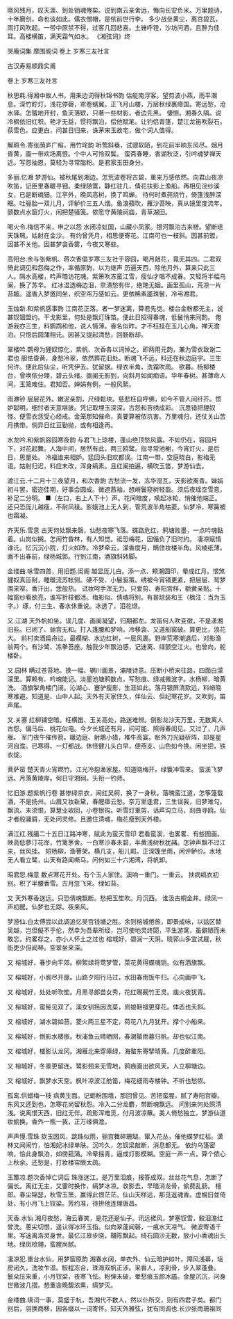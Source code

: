 <!-- { "loadSidebar": true } -->
晓风残月，叹天涯、到处销魂倦矣。说到南云亲舍远，悔向长安负米。万里题诗，十年磨剑，命也该如此。儒衣僧帽，是侬前世行李。 多少战垒黄尘，离宫碧瓦，雨打风吹起。一带中原禁不得，过客几回悲喜。土锉呼镫，沙坊问酒，且醉为佳耳。高楼横笛，满天霜气如水。
《湘弦词》终

哭庵词集 摩围阁词 卷上 岁寒三友社言

古汉寿易顺鼎实甫

卷上 岁寒三友社言


秋思耗.得湘中故人书，用耒边词得秋锦书韵
估艇南浮客。望剪波小燕，雨平潮息。深竹貯灯，浅花停磬，帘卷蜻翼。正飞月山楼，万层秋绿裹瘴国。寄远愁，沧水驿。怎蜑地开封，鱼天落欵，只著一些材影，者边先黑。 悽恻。湘春久隔。说冷枫依旧红积。艳才无益，惯将飘泊，偿他赋笔。让钓侣青篷，楚江龙笛吹裂石。荻雪色，应更白，问甚日归来，诛茅宋玉故宅，做个词人值得。

解珮令.寄张荫庐广榕，用竹垞韵
听莺斜巷，试骢软陌，到花前半晌东风尽。烟月昏黄，画一带欢场离恨。个中人可怜双鬓。 蛮斋春睡，香湖秋泛，引吟魂梦禅天近。写怨抽恩，莫轻为寻常脂粉。是君家玉田身分。

多丽.忆湘
梦游仙。被秋尾到湘边。怎荒波卷将古碧，重来万感依然。向君山夜凉吹笛，记臣里春暖寻钿。柔绿随篙，静红驻几，倩花扶影上渔船。再相见浣纱溪女，已是断魂钿。江亭外，晚风高树，换了鸣蝉。 待何时煮莼烧竹，倚篷浅醉深眠。吐骊胎一双儿月，评鲈价三五人烟。鱼浪蘋吹，雁沙苔映，真从镜里度流年。颤数点水窗灯火，闲把楚骚笺。侬愿守黄陵祠庙，青草湖田。

喝火令.梅信不来，申之以怨
水闭凉虹国，山藏小凤家。银河飘泊古来槎。望断瑶天铢珮，姑射在金沙。 有约曾凭月，相思便寄花。江南可也一枝斜。因甚前盟，因甚不关他。因甚梦衾香雾，今夜又寒些。

高阳台.余与张紫帆、蒋次香倡岁寒三友社于容园，喝月敲花，竟无其四。二君双倚此调见和怨梅之作，率循原韵，以为继声
历遍天西，除他月外，算来只此三人。隔水高楼，吟声暗访花魂。紫箫吹冻蛮江雪，瘦仙才唱不成春。又轻将半幅乌阑，换了苏辛。 红冰湿透梅边泪，奈清愁有伴，绝艳无姻。画里孤山，荒凉一片苔皴。遥香入梦邀同坐，织空帘万感如云。更依稀素靥珠鬟，冷弔湘君。

玉烛新.和紫帆感事韵
江南花正落。者一梦迷离，算君先觉。楼台金粉都无主，说甚钗钿盟约。干戈影里，何处是飘灯珠箔。便此日招得春魂，低鬟悄来同酌。 倦游我亦三生，料鹦鹉和他，说人情薄。香名似昨。才不枉挂在玉儿心角。禅天澹泊。只悟后圆蒲相讬。因甚又提起清愁，回肠断却。

翠楼吟.鹦母为貍奴惊化，紫帆、次香各以词悼之。即两用元韵，兼为雪衣致谢二君也
胆怯昏黄，身愁冷翠，依然葬花旧处。断魂飞不远，料还在秋边庭宇。三生何许。便此后仙尘，听凭伊去。犹留据。绿衣半角，洗霜吹雨。 欲暮。杨柳楼台，曾唤侬分理，碧云头绪。画阑无影到，向斜月如闻痴语。华年春树。甚薄命人间，玉笼难住。君知否。婵娟有例，一般风絮。

雨淋铃
层层花外。嫩泥亲割，尺绿鬆块。慈悲枉自呼佛，如今不管人间纤芥。惯妒聪明，细忖者天意堪骇。凭记取埋玉深深，古怨和苔绣成彩。 沉思错把貍奴怪。便雪衣恁受心经戒。金笼那知催命，真要算被侬坑害。万里魂归，还仗关山苦月携带。倘异日红豆勤抛，或有相逢再。

水龙吟.和紫帆容园寒夜韵
与君飞上琼楼，蓬山绝顶愁风露。不如仍在，容园月下，对花起舞。人海中间，居然有此，两三鸥鹭。指寻常池榭，今宵灯火，是后日，思量处。 冷福谁来相妒。猛回头旧欢都误。江南一带，空庭晓白，影梅无语。姑射归迟，料应未改，浑身缟素。且红阑拍遍，横吹玉笛，梦游仙去。

渡江云.十二月十三夜望月，和次香韵
古愁流一发，冻华湿瓦，天影欲离青。婵娟初斗罢，密迩佳期，好事会圆成。微遮茜袖，想峭鬟窥树轻盈。须后夜瑶空雪意，补足二分明。 ■（左口，右上人下十）声。花间暗度，唤起冰轮，悄催他端正。还只恐厐儿越瘦，不耐风稜。影娥池上无人到，管荒波半角枯菱。仙梦冷，寒簧被也霜凝。

齐天乐.雪意
古天何处飘来磬，仙愁夜寒飞落。蝶路危红，鸦塘败墨，一点吟魂黏着。山岚似搁。怎闹竹昏林，有人知觉。祗恐梅花，因循负了旧时约。 凄凉赋情谁讬。忆沉沉小院，灯火如昨。冷梦牵云，濛香度月，瞒住妆楼半角。风棱纸薄。画不出春前，绿杨城郭。行到江南，酒旗斜转脚。

金缕曲.咏雪四首，用旧题.闺阁
越显厐儿白。添一点、颊潮圆印，晕成红月。恨煞貍奴真叵耐，睡暖流苏帐侧。硬不受、小鬟驱策。绣被今宵铺更紧，把层层、鸳梦围来窄。香汗出，恁般热。 试妆呵手浑无力。只爱剪、寿阳宫样，额黄亲贴。十幅窗纱看欲亮，谁写折枝都活。梅影似、倩魂将别。有甚琼装和王（枫注：当为玉字。）琢，付三生、春水休重说。冰透了，泪花缬。

又.江湖
天外帆如坐。误几度、画阑凝望，归期都左。龙笛何人吹变徵，不是潇湘旧些。已闭了、骊宫无和。打入篷腰和梦响，冷移衾、又道船窗破。算更比，浪花大。 前村卖酒扁舟过。最模糊、水边红树，一层风裹。野岸荒寒潮退后，对影渔翁两个。有沙鹭、冻拳苔座。触我少年飘泊感，记迷离、绿颤空江火。也曾向，舵楼卧。

又.园林
瞒过苍苔地。换一幅、辋川画景，灞陵诗意。压断小桥来往路，四面白濛濛里。算赖有、吟魂能记。淡墨池塘鸦数点，写愁痕、绿减微波字。水杨柳，暗黄洗。 酒旗掣角楼门闭。沁湖心、蹇驴瘦影，生涯如此。落月银屏清欬远，料峭晓寒难避。知道是、山中人起。天外有天家住久，伴仙云、但纪寒花岁。又吹到，笛声尾。

又.关塞
红柳铺空暗。枉横笛、玉关高处，路迷难辨。倒影龙沙天万里，无数离人古怨。偏马后、桃花似电。今夕长城还有月，问可能、照得春闺见。又过了，几声雁。 军门夜午催传箭。暖边庭、射鵰小猎，椎牛高宴。帐外刀光疑斫阵，却是星河自澹。已寒得、一灯都战。休怪健儿头白早，便燕支、山色如今换。闲坐把，铁衣绽。

菩萨蛮
楚天青火宵燃竹。江光冷抱渔家屋。知道晓梅开。绿簔冲雪来。 蛮溪飞梦远。月落黄陵岸。何日守湘祠。头衔一钓师。

忆旧游.题紫帆行卷
甚惨绿京衣，闹红吴舸，换了一身秋。落魄蛮江道，怎筝篷载酒，不是扬州。山眉又妆新黛，春醒瘴云愁。奈万里逢君，三生误我，旧梦难勾。 飘流。未须恨，算慧业收回，小卷银钩。听雪灯重剪，话芦沟立马，剡曲寻鸥。仙才者般骚屑，无处问灵修。且邀住清魂，梅花瘦到天外楼。

满江红.残臈二十五日江路冲寒，赋此为蛮天雪印
君看蛮溪，也畧畧、有些图画。映高低蓼汀花岸，竹篱茅舍。一白寒沙春未碧，半黄浅树秋犹赭。怎钟声飘不过江来，丝风挂。 短杨柳，渔罾架。横几支，船儿暇。正深篷坐雨，闲评鲈价。水地无人看立鹭，山天有路闻嘶马。问何如三十六湘湾，将帆卸。

昭君怨.梅意
数点寒花开处。有个玉人家住。溪响一重门。一重云。 扶病缟衣初别。积了半腰香雪。古月忽飞来。绿如苔。

又
天外寒香送远。只恐倩魂飘断。愁把玉笙吹。月沉西。 谁汲古桐金井。绿凤一声初醒。仙梦也无踪。夜来风。

梦游仙.白太傅尝以此调追忆吴宫钱塘之胜。余则榕城倦旅，即景成咏，以兹区替吴越，岂但儗不于伦，然幸为吾辈所经，岂可使地灵终閟，平生游寓，虽僻陋而未敢忘，约畧存之，亦小人怀土之过也
榕城好，碧润一天阴。晓郭山多宜试屐，秋衙吏少但闻琴。空翠坐来深。

又
榕城好，春步向平郊。柳絮绿将莺梦管，菜花黄得蝶魂销。似有酒旗飘。

又
榕城好，小阁尽开扉。山路夕阳行马过，水田春雨饭牛归。心向画中飞。

又
榕城好，处处听吹笙。月黑寻郎苗女秀，花红赐觋竹王灵。庙火夜犹青。

又
榕城好，蛮髻见双了。溪女钏摇因洗菜，峝娘鞋褪更穿花。体态也夭斜。

又
榕城好，湖水碧如苔。菱火两三星不定，荷花八九月犹开。撑个小船来。

又
榕城好，倒影水楼嵌。秋浦鱼云晴晒网，春潮蜑雨暮归帆。却也似江南。

又
榕城好，楼影认龙冈。湘雁北来穿瘴绿，海螯东寄擘晴黄。几度醉重阳。

又
榕城好，冬景更留连。鹭影翘来无雪地，鸦痕画出欲风天。人立柳塘边。

又
榕城好，飘梦水天空。枫叶凉波江舫笛，梅花细雨寺楼钟。不听也愁侬。

孤鸾.供蜡梅一枝
病黄生面。记蛎粉围墙，那回曾见。苦把蛮腥，腻了寿阳宫瓣。东风又还到也，怎寒花尚留秋怨。冷入二分龙麝，带断魂飘远。 问别来何处照清浅。说离恨天西，旧红无伴。疏影浑难觅，付月波凉蘸。美人倚愁独立，梦游仙道妆偷换。香外一瓶一我，正万缘俱澹。

声声慢.雪珠
欬玉因风，跳珠似雨，骊宫舞碎珊瑚。窜入花丛，催他蝶梦红枯。潇林又闻闹竹，怕湘妃冰绿单肤。沉吟久，怎钗梁敲断，消息都无。 依约乌篷密响，恰此身飘泊，如傍菰蒲。冷晕摇青，逼成灯影模糊。空庭一声一点，算个侬心上秋余。还愁是，打妆楼帘眼太疏。

玉簟凉.题次香悼亡词后
珠涨迷江。是万里泪痕，报答成双。丝丝花气息，怎断了偏长。离红无主，又霎时换作，缟梦冰凉。收影去，早暗消龙骨，偷费乱肠。 檀郎。春尘锦瑟，秋雪玉箫，赢得此恨茫茫。仙山天样远，那觅返魂香。虚幌旧並倚处，有小月飞上钗梁。芳约准，待拚他连理唐昌。

天香.水仙
湘月夜愁，海云春笑，是花还是仙子。讯远槎风，梦塞钗雪，鲛泪澹红曾洗。蔥尖切恨，遥认得冰环玉指。似向翠蓬闻磬，一痕水天凉气。 微波寄语千里。写迷离洛灵身世。最忆江皋步晓，韈陈飘起。绮石圆沙无数，放小小香魂出头地。绿凤梳翎，蛮腥尚腻。

凄凉犯.重台水仙，用梦窗原韵
湘春水阔，单衣外、仙云暗护如叶。障风浅幕，瑶房闭久，洗妆乍湿。鲛程冻合，珠海双帆正涉。采香人，凉到骨，步入翠蓬叠。 鬟朵压来重，小月钗梁，夜寒飞怯。粉弹未破，晕愁痕玉颜冰靥。金屋沉沉，问身世微波几摺。想重衾晚馥浓熏，缟梦灭。

金缕曲.填词一事，莫盛于杭，吾湘代不数人，然以仆所交，则有四君子矣。都门别后，羽换商移，因各缀以一词寄怀。知天外雅弦，犹有同调也.长沙张雨珊祖同

